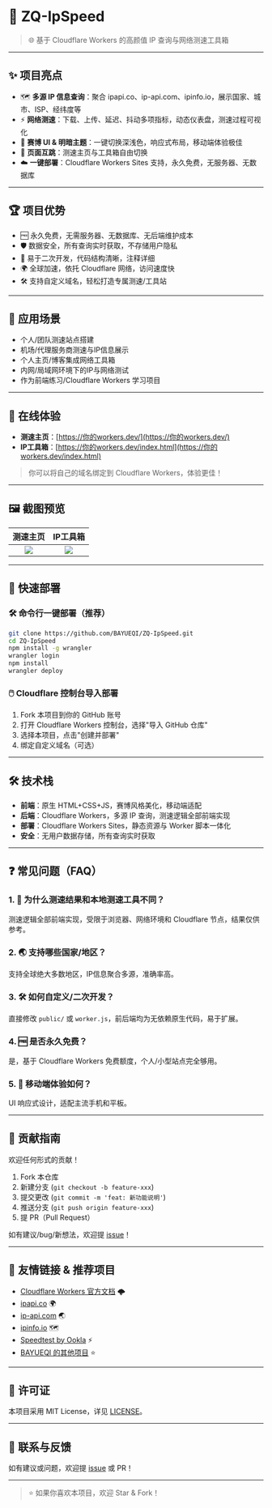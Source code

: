 # 🚀 ZQ-IpSpeed

> 🌐 基于 Cloudflare Workers 的高颜值 IP 查询与网络测速工具箱

---

## ✨ 项目亮点

- 🗺️ **多源 IP 信息查询**：聚合 ipapi.co、ip-api.com、ipinfo.io，展示国家、城市、ISP、经纬度等
- ⚡ **网络测速**：下载、上传、延迟、抖动多项指标，动态仪表盘，测速过程可视化
- 🎨 **赛博 UI & 明暗主题**：一键切换深浅色，响应式布局，移动端体验极佳
- 🔄 **页面互跳**：测速主页与工具箱自由切换
- ☁️ **一键部署**：Cloudflare Workers Sites 支持，永久免费，无服务器、无数据库

---

## 🏆 项目优势

- 🆓 永久免费，无需服务器、无数据库、无后端维护成本
- 🛡️ 数据安全，所有查询实时获取，不存储用户隐私
- 🧩 易于二次开发，代码结构清晰，注释详细
- 🌍 全球加速，依托 Cloudflare 网络，访问速度快
- 🛠️ 支持自定义域名，轻松打造专属测速/工具站

---

## 🌟 应用场景

- 个人/团队测速站点搭建
- 机场/代理服务商测速与IP信息展示
- 个人主页/博客集成网络工具箱
- 内网/局域网环境下的IP与网络测试
- 作为前端练习/Cloudflare Workers 学习项目

---

## 🌈 在线体验

- **测速主页**：[https://你的workers.dev/](https://你的workers.dev/)
- **IP工具箱**：[https://你的workers.dev/index.html](https://你的workers.dev/index.html)

> 你可以将自己的域名绑定到 Cloudflare Workers，体验更佳！

---

## 🖼️ 截图预览

| 测速主页 | IP工具箱 |
| :------: | :------: |
| ![](./screenshot_speed.png) | ![](./screenshot_ip.png) |

---

## 🚀 快速部署

### 🛠️ 命令行一键部署（推荐）

```bash
git clone https://github.com/BAYUEQI/ZQ-IpSpeed.git
cd ZQ-IpSpeed
npm install -g wrangler
wrangler login
npm install
wrangler deploy
```

### 🖱️ Cloudflare 控制台导入部署

1. Fork 本项目到你的 GitHub 账号
2. 打开 Cloudflare Workers 控制台，选择"导入 GitHub 仓库"
3. 选择本项目，点击"创建并部署"
4. 绑定自定义域名（可选）

---

## 🛠️ 技术栈

- **前端**：原生 HTML+CSS+JS，赛博风格美化，移动端适配
- **后端**：Cloudflare Workers，多源 IP 查询，测速逻辑全部前端实现
- **部署**：Cloudflare Workers Sites，静态资源与 Worker 脚本一体化
- **安全**：无用户数据存储，所有查询实时获取

---

## ❓ 常见问题（FAQ）

### 1. 🚦 为什么测速结果和本地测速工具不同？
测速逻辑全部前端实现，受限于浏览器、网络环境和 Cloudflare 节点，结果仅供参考。

### 2. 🌏 支持哪些国家/地区？
支持全球绝大多数地区，IP信息聚合多源，准确率高。

### 3. 🛠️ 如何自定义/二次开发？
直接修改 `public/` 或 `worker.js`，前后端均为无依赖原生代码，易于扩展。

### 4. 🆓 是否永久免费？
是，基于 Cloudflare Workers 免费额度，个人/小型站点完全够用。

### 5. 📱 移动端体验如何？
UI 响应式设计，适配主流手机和平板。

---

## 🤝 贡献指南

欢迎任何形式的贡献！

1. Fork 本仓库
2. 新建分支 (`git checkout -b feature-xxx`)
3. 提交更改 (`git commit -m 'feat: 新功能说明'`)
4. 推送分支 (`git push origin feature-xxx`)
5. 提 PR（Pull Request）

如有建议/bug/新想法，欢迎提 [issue](https://github.com/BAYUEQI/ZQ-IpSpeed/issues)！

---

## 🔗 友情链接 & 推荐项目

- [Cloudflare Workers 官方文档](https://developers.cloudflare.com/workers/) 🌩️
- [ipapi.co](https://ipapi.co/) 🌍
- [ip-api.com](http://ip-api.com/) 🌏
- [ipinfo.io](https://ipinfo.io/) 🗺️
- [Speedtest by Ookla](https://www.speedtest.net/) ⚡
- [BAYUEQI 的其他项目](https://github.com/BAYUEQI) ⭐

---

## 📄 许可证

本项目采用 MIT License，详见 [LICENSE](./LICENSE)。

---

## 💬 联系与反馈

如有建议或问题，欢迎提 [issue](https://github.com/BAYUEQI/ZQ-IpSpeed/issues) 或 PR！

---

> ⭐️ 如果你喜欢本项目，欢迎 Star & Fork！ 
